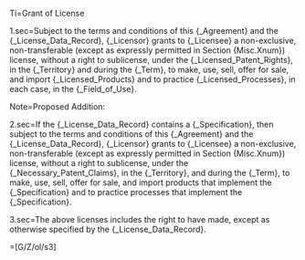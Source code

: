 Ti=Grant of License

1.sec=Subject to the terms and conditions of this {_Agreement} and the {_License_Data_Record}, {_Licensor} grants to {_Licensee} a non-exclusive, non-transferable (except as expressly permitted in Section {Misc.Xnum}) license, without a right to sublicense, under the {_Licensed_Patent_Rights}, in the {_Territory} and during the {_Term}, to make, use, sell, offer for sale, and import {_Licensed_Products} and to practice {_Licensed_Processes}, in each case, in the {_Field_of_Use}.

Note=Proposed Addition: 

2.sec=If the {_License_Data_Record} contains a {_Specification}, then subject to the terms and conditions of this {_Agreement} and the {_License_Data_Record}, {_Licensor} grants to {_Licensee} a non-exclusive, non-transferable (except as expressly permitted in Section {Misc.Xnum}) license, without a right to sublicense, under the {_Necessary_Patent_Claims}, in the {_Territory}, and during the {_Term}, to make, use, sell, offer for sale, and import products that implement the {_Specification} and to practice processes that implement the {_Specification}.

3.sec=The above licenses includes the right to have made, except as otherwise specified by the {_License_Data_Record}.

=[G/Z/ol/s3]
